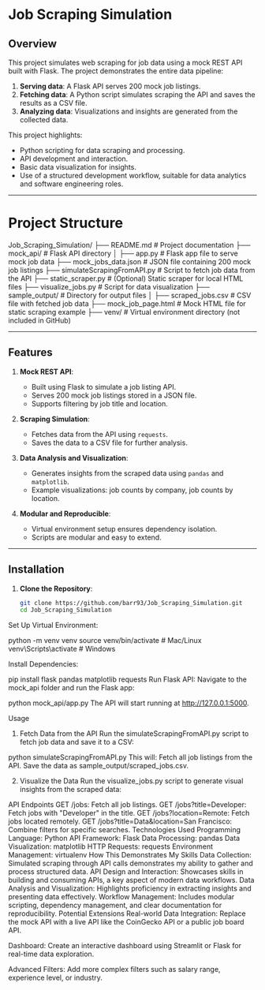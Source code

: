 # **Job Scraping Simulation**

## **Overview**
This project simulates web scraping for job data using a mock REST API built with Flask. The project demonstrates the entire data pipeline:
1. **Serving data**: A Flask API serves 200 mock job listings.
2. **Fetching data**: A Python script simulates scraping the API and saves the results as a CSV file.
3. **Analyzing data**: Visualizations and insights are generated from the collected data.

This project highlights:
- Python scripting for data scraping and processing.
- API development and interaction.
- Basic data visualization for insights.
- Use of a structured development workflow, suitable for data analytics and software engineering roles.

---


# Project Structure

Job_Scraping_Simulation/ ├── README.md # Project documentation ├── mock_api/ # Flask API directory │ ├── app.py # Flask app file to serve mock job data ├── mock_jobs_data.json # JSON file containing 200 mock job listings ├── simulateScrapingFromAPI.py # Script to fetch job data from the API ├── static_scraper.py # (Optional) Static scraper for local HTML files ├── visualize_jobs.py # Script for data visualization ├── sample_output/ # Directory for output files │ ├── scraped_jobs.csv # CSV file with fetched job data ├── mock_job_page.html # Mock HTML file for static scraping example ├── venv/ # Virtual environment directory (not included in GitHub)


---

## **Features**
1. **Mock REST API**:
   - Built using Flask to simulate a job listing API.
   - Serves 200 mock job listings stored in a JSON file.
   - Supports filtering by job title and location.

2. **Scraping Simulation**:
   - Fetches data from the API using `requests`.
   - Saves the data to a CSV file for further analysis.

3. **Data Analysis and Visualization**:
   - Generates insights from the scraped data using `pandas` and `matplotlib`.
   - Example visualizations: job counts by company, job counts by location.

4. **Modular and Reproducible**:
   - Virtual environment setup ensures dependency isolation.
   - Scripts are modular and easy to extend.

---

## **Installation**
1. **Clone the Repository**:
   ```bash
   git clone https://github.com/barr93/Job_Scraping_Simulation.git
   cd Job_Scraping_Simulation
Set Up Virtual Environment:

python -m venv venv
source venv/bin/activate  # Mac/Linux
venv\Scripts\activate     # Windows

Install Dependencies:

pip install flask pandas matplotlib requests
Run Flask API: Navigate to the mock_api folder and run the Flask app:


python mock_api/app.py
The API will start running at http://127.0.0.1:5000.

Usage
1. Fetch Data from the API
Run the simulateScrapingFromAPI.py script to fetch job data and save it to a CSV:


python simulateScrapingFromAPI.py
This will:
Fetch all job listings from the API.
Save the data as sample_output/scraped_jobs.csv.

2. Visualize the Data
Run the visualize_jobs.py script to generate visual insights from the scraped data:


API Endpoints
GET /jobs: Fetch all job listings.
GET /jobs?title=Developer: Fetch jobs with "Developer" in the title.
GET /jobs?location=Remote: Fetch jobs located remotely.
GET /jobs?title=Data&location=San Francisco: Combine filters for specific searches.
Technologies Used
Programming Language: Python
API Framework: Flask
Data Processing: pandas
Data Visualization: matplotlib
HTTP Requests: requests
Environment Management: virtualenv
How This Demonstrates My Skills
Data Collection: Simulated scraping through API calls demonstrates my ability to gather and process structured data.
API Design and Interaction: Showcases skills in building and consuming APIs, a key aspect of modern data workflows.
Data Analysis and Visualization: Highlights proficiency in extracting insights and presenting data effectively.
Workflow Management: Includes modular scripting, dependency management, and clear documentation for reproducibility.
Potential Extensions
Real-world Data Integration: Replace the mock API with a live API like the CoinGecko API or a public job board API.

Dashboard: Create an interactive dashboard using Streamlit or Flask for real-time data exploration.

Advanced Filters: Add more complex filters such as salary range, experience level, or industry.
